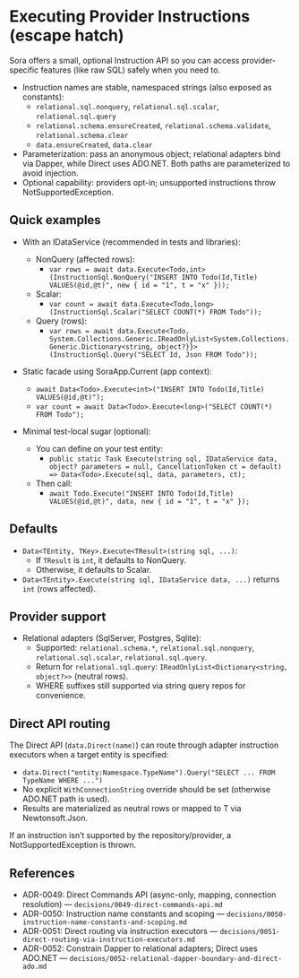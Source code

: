 # Executing Provider Instructions (escape hatch)

Sora offers a small, optional Instruction API so you can access provider-specific features (like raw SQL) safely when you need to.

- Instruction names are stable, namespaced strings (also exposed as constants):
  - `relational.sql.nonquery`, `relational.sql.scalar`, `relational.sql.query`
  - `relational.schema.ensureCreated`, `relational.schema.validate`, `relational.schema.clear`
  - `data.ensureCreated`, `data.clear`
- Parameterization: pass an anonymous object; relational adapters bind via Dapper, while Direct uses ADO.NET. Both paths are parameterized to avoid injection.
- Optional capability: providers opt-in; unsupported instructions throw NotSupportedException.

## Quick examples

- With an IDataService (recommended in tests and libraries):
  - NonQuery (affected rows):
    - `var rows = await data.Execute<Todo,int>(InstructionSql.NonQuery("INSERT INTO Todo(Id,Title) VALUES(@id,@t)", new { id = "1", t = "x" }));`
  - Scalar:
    - `var count = await data.Execute<Todo,long>(InstructionSql.Scalar("SELECT COUNT(*) FROM Todo"));`
  - Query (rows):
    - `var rows = await data.Execute<Todo, System.Collections.Generic.IReadOnlyList<System.Collections.Generic.Dictionary<string, object?}}>(InstructionSql.Query("SELECT Id, Json FROM Todo"));`

- Static facade using SoraApp.Current (app context):
  - `await Data<Todo>.Execute<int>("INSERT INTO Todo(Id,Title) VALUES(@id,@t)");`
  - `var count = await Data<Todo>.Execute<long>("SELECT COUNT(*) FROM Todo");`

- Minimal test-local sugar (optional):
  - You can define on your test entity:
    - `public static Task Execute(string sql, IDataService data, object? parameters = null, CancellationToken ct = default) => Data<Todo>.Execute(sql, data, parameters, ct);`
  - Then call:
    - `await Todo.Execute("INSERT INTO Todo(Id,Title) VALUES(@id,@t)", data, new { id = "1", t = "x" });`

## Defaults

- `Data<TEntity, TKey>.Execute<TResult>(string sql, ...)`:
  - If `TResult` is `int`, it defaults to NonQuery.
  - Otherwise, it defaults to Scalar.
- `Data<TEntity>.Execute(string sql, IDataService data, ...)` returns `int` (rows affected).

## Provider support

- Relational adapters (SqlServer, Postgres, Sqlite):
  - Supported: `relational.schema.*`, `relational.sql.nonquery`, `relational.sql.scalar`, `relational.sql.query`.
  - Return for `relational.sql.query`: `IReadOnlyList<Dictionary<string, object?>>` (neutral rows).
  - WHERE suffixes still supported via string query repos for convenience.

## Direct API routing

The Direct API (`data.Direct(name)`) can route through adapter instruction executors when a target entity is specified:

- `data.Direct("entity:Namespace.TypeName").Query("SELECT ... FROM TypeName WHERE ...")`
- No explicit `WithConnectionString` override should be set (otherwise ADO.NET path is used).
- Results are materialized as neutral rows or mapped to T via Newtonsoft.Json.

If an instruction isn’t supported by the repository/provider, a NotSupportedException is thrown.

## References

- ADR-0049: Direct Commands API (async-only, mapping, connection resolution) — `decisions/0049-direct-commands-api.md`
- ADR-0050: Instruction name constants and scoping — `decisions/0050-instruction-name-constants-and-scoping.md`
- ADR-0051: Direct routing via instruction executors — `decisions/0051-direct-routing-via-instruction-executors.md`
- ADR-0052: Constrain Dapper to relational adapters; Direct uses ADO.NET — `decisions/0052-relational-dapper-boundary-and-direct-ado.md`
